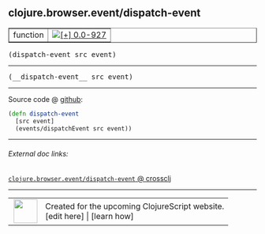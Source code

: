 ## clojure.browser.event/dispatch-event



 <table border="1">
<tr>
<td>function</td>
<td><a href="https://github.com/cljsinfo/cljs-api-docs/tree/0.0-927"><img valign="middle" alt="[+] 0.0-927" title="Added in 0.0-927" src="https://img.shields.io/badge/+-0.0--927-lightgrey.svg"></a> </td>
</tr>
</table>

<samp>(dispatch-event src event)</samp><br>

---

 <samp>
(__dispatch-event__ src event)<br>
</samp>

---







Source code @ [github]():

```clj
(defn dispatch-event
  [src event]
  (events/dispatchEvent src event))
```

<!--
Repo - tag - source tree - lines:

 <pre>

</pre>

-->

---



###### External doc links:

[`clojure.browser.event/dispatch-event` @ crossclj](http://crossclj.info/fun/clojure.browser.event.cljs/dispatch-event.html)<br>

---

 <table>
<tr><td>
<img valign="middle" align="right" width="48px" src="http://i.imgur.com/Hi20huC.png">
</td><td>
Created for the upcoming ClojureScript website.<br>
[edit here] | [learn how]
</td></tr></table>

[edit here]:https://github.com/cljsinfo/cljs-api-docs/blob/master/cljsdoc/clojure.browser.event/dispatch-event.cljsdoc
[learn how]:https://github.com/cljsinfo/cljs-api-docs/wiki/cljsdoc-files

<!--

This information was too distracting to show to readers, but I'll leave it
commented here since it is helpful to:

- pretty-print the data used to generate this document
- and show how to retrieve that data



The API data for this symbol:

```clj
{:ns "clojure.browser.event",
 :name "dispatch-event",
 :signature ["[src event]"],
 :name-encode "dispatch-event",
 :history [["+" "0.0-927"]],
 :type "function",
 :full-name-encode "clojure.browser.event/dispatch-event",
 :source {:code "(defn dispatch-event\n  [src event]\n  (events/dispatchEvent src event))",
          :title "Source code",
          :repo "clojurescript",
          :tag "r1.8.51",
          :filename "src/main/cljs/clojure/browser/event.cljs",
          :lines [77 79],
          :url "https://github.com/clojure/clojurescript/blob/r1.8.51/src/main/cljs/clojure/browser/event.cljs#L77-L79"},
 :usage ["(dispatch-event src event)"],
 :full-name "clojure.browser.event/dispatch-event",
 :cljsdoc-url "https://github.com/cljsinfo/cljs-api-docs/blob/master/cljsdoc/clojure.browser.event/dispatch-event.cljsdoc"}

```

Retrieve the API data for this symbol:

```clj
;; from Clojure REPL
(require '[clojure.edn :as edn])
(-> (slurp "https://raw.githubusercontent.com/cljsinfo/cljs-api-docs/catalog/cljs-api.edn")
    (edn/read-string)
    (get-in [:symbols "clojure.browser.event/dispatch-event"]))
```

-->
